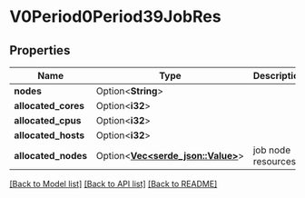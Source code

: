 # V0Period0Period39JobRes

## Properties

Name | Type | Description | Notes
------------ | ------------- | ------------- | -------------
**nodes** | Option<**String**> |  | [optional]
**allocated_cores** | Option<**i32**> |  | [optional]
**allocated_cpus** | Option<**i32**> |  | [optional]
**allocated_hosts** | Option<**i32**> |  | [optional]
**allocated_nodes** | Option<[**Vec<serde_json::Value>**](serde_json::Value.md)> | job node resources | [optional]

[[Back to Model list]](../README.md#documentation-for-models) [[Back to API list]](../README.md#documentation-for-api-endpoints) [[Back to README]](../README.md)


